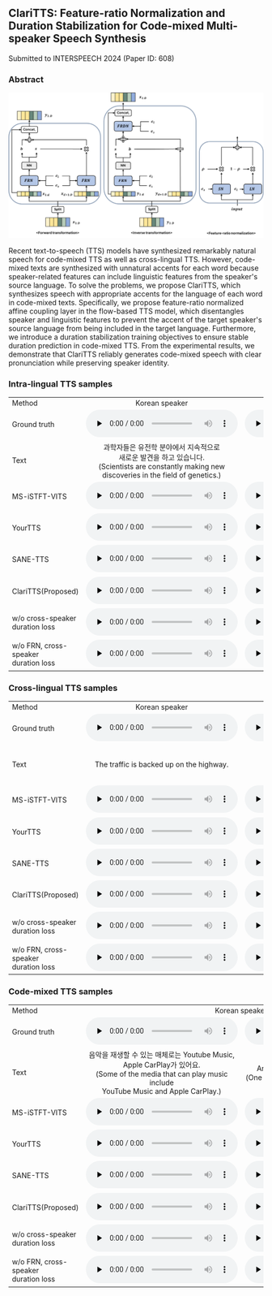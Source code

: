 <h2> ClariTTS: Feature-ratio Normalization and Duration Stabilization for Code-mixed Multi-speaker Speech Synthesis </h2>

Submitted to INTERSPEECH 2024 (Paper ID: 608)

<h3>Abstract</h3>
<img src="./assets/prop.png">

Recent text-to-speech (TTS) models have synthesized remarkably natural speech for code-mixed TTS as well as cross-lingual TTS. However, code-mixed texts are synthesized with unnatural accents for each word because speaker-related features can include linguistic features from the speaker's source language. To solve the problems, we propose ClariTTS, which synthesizes speech with appropriate accents for the language of each word in code-mixed texts. Specifically, we propose feature-ratio normalized affine coupling layer in the flow-based TTS model, which disentangles speaker and linguistic features to prevent the accent of the target speaker's source language from being included in the target language. Furthermore, we introduce a duration stabilization training objectives to ensure stable duration prediction in code-mixed TTS. From the experimental results, we demonstrate that ClariTTS reliably generates code-mixed speech with clear pronunciation while preserving speaker identity.

<h3>Intra-lingual TTS samples</h3>

<table style="margin-left: auto; margin-right: auto;">
    <tr>
        <td>
        	Method
        </td>
        <td class="text">
            <center>Korean speaker</center>
        </td>
        <td class="text">
            <center>English speaker</center>
	</td>
    </tr>
    <tr>
        <td class="first-col">Ground truth</td>
        <td><center><audio controls="" preload="none"><source src="./assets/samples/4_gt/1193.wav"></audio></center></td>
        <td><center><audio controls="" preload="none"><source src="./assets/samples/4_gt/8176.wav"></audio></center></td>
    </tr>
    <tr>
        <td class="first-col">Text</td>
        <td class="text">
            <center>과학자들은 유전학 분야에서 지속적으로 <br> 새로운 발견을 하고 있습니다. <br> (Scientists are constantly making new <br> discoveries in the field of genetics.)</center>
        </td>
        <td class="text">
            <center>I prefer tea over coffee.</center>
        </td>
    </tr>
    <tr>
        <td class="first-col">MS-iSTFT-VITS</td>
        <td><center><audio controls="" preload="none"><source src="./assets/samples/1_intra/msvits_aihub_ko_1193_5.wav"></audio></center></td>
        <td><center><audio controls="" preload="none"><source src="./assets/samples/1_intra/msvits_libri_en_8176_24.wav"></audio></center></td>
    </tr>
    <tr>
        <td class="first-col">YourTTS</td>
        <td><center><audio controls="" preload="none"><source src="./assets/samples/1_intra/yourtts_aihub_ko_1193_5.wav"></audio></center></td>
        <td><center><audio controls="" preload="none"><source src="./assets/samples/1_intra/yourtts_libri_en_8176_24.wav"></audio></center></td>
    </tr>
    <tr>
        <td class="first-col">SANE-TTS</td>
        <td><center><audio controls="" preload="none"><source src="./assets/samples/1_intra/sanetts_aihub_ko_1193_5.wav"></audio></center></td>
        <td><center><audio controls="" preload="none"><source src="./assets/samples/1_intra/sanetts_libri_en_8176_24.wav"></audio></center></td>
    </tr>
    <tr>
        <td class="first-col">ClariTTS(Proposed)</td>
        <td><center><audio controls="" preload="none"><source src="./assets/samples/1_intra/durrand_aihub_ko_1193_5.wav"></audio></center></td>
        <td><center><audio controls="" preload="none"><source src="./assets/samples/1_intra/durrand_libri_en_8176_24.wav"></audio></center></td>
    </tr>
    <tr>
        <td class="first-col">w/o cross-speaker <br> duration loss</td>
        <td><center><audio controls="" preload="none"><source src="./assets/samples/1_intra/attdpspk_aihub_ko_1193_5.wav"></audio></center></td>
        <td><center><audio controls="" preload="none"><source src="./assets/samples/1_intra/attdpspk_libri_en_8176_24.wav"></audio></center></td>
    </tr>
    <tr>
        <td class="first-col">w/o FRN, cross-speaker <br> duration loss</td>
        <td><center><audio controls="" preload="none"><source src="./assets/samples/1_intra/bdpspk_aihub_ko_1193_5.wav"></audio></center></td>
        <td><center><audio controls="" preload="none"><source src="./assets/samples/1_intra/bdpspk_libri_en_8176_24.wav"></audio></center></td>
    </tr>
</table>

<h3>Cross-lingual TTS samples</h3>

<table style="margin-left: auto; margin-right: auto;">
    <tr>
        <td>
        	Method
        </td>
        <td class="text">
            <center>Korean speaker</center>
        </td>
        <td class="text">
            <center>English speaker</center>
	</td>
    </tr>
    <tr>
        <td class="first-col">Ground truth</td>
        <td><center><audio controls="" preload="none"><source src="./assets/samples/4_gt/0002.wav"></audio></center></td>
        <td><center><audio controls="" preload="none"><source src="./assets/samples/4_gt/949.wav"></audio></center></td>
    </tr>
    <tr>
        <td class="first-col">Text</td>
        <td class="text">
            <center>The traffic is backed up on the highway.</center>
        </td>
        <td class="text">
            <center>추운 겨울 밤, 가족들이 <br> 벽난로 주변에 모였습니다. <br> (On a cold winter night, families <br> gathered around the fireplace.)</center>
        </td>
    </tr>
    <tr>
        <td class="first-col">MS-iSTFT-VITS</td>
        <td><center><audio controls="" preload="none"><source src="./assets/samples/2_cross/msvits_aihub_en_0002_53.wav"></audio></center></td>
        <td><center><audio controls="" preload="none"><source src="./assets/samples/2_cross/msvits_libri_ko_949_29.wav"></audio></center></td>
    </tr>
    <tr>
        <td class="first-col">YourTTS</td>
        <td><center><audio controls="" preload="none"><source src="./assets/samples/2_cross/yourtts_aihub_en_0002_53.wav"></audio></center></td>
        <td><center><audio controls="" preload="none"><source src="./assets/samples/2_cross/yourtts_libri_ko_949_29.wav"></audio></center></td>
    </tr>
    <tr>
        <td class="first-col">SANE-TTS</td>
        <td><center><audio controls="" preload="none"><source src="./assets/samples/2_cross/sanetts_aihub_en_0002_53.wav"></audio></center></td>
        <td><center><audio controls="" preload="none"><source src="./assets/samples/2_cross/sanetts_libri_ko_949_29.wav"></audio></center></td>
    </tr>
    <tr>
        <td class="first-col">ClariTTS(Proposed)</td>
        <td><center><audio controls="" preload="none"><source src="./assets/samples/2_cross/durrand_aihub_en_0002_53.wav"></audio></center></td>
        <td><center><audio controls="" preload="none"><source src="./assets/samples/2_cross/durrand_libri_ko_949_29.wav"></audio></center></td>
    </tr>
    <tr>
        <td class="first-col">w/o cross-speaker <br> duration loss</td>
        <td><center><audio controls="" preload="none"><source src="./assets/samples/2_cross/attdpspk_aihub_en_0002_53.wav"></audio></center></td>
        <td><center><audio controls="" preload="none"><source src="./assets/samples/2_cross/attdpspk_libri_ko_949_29.wav"></audio></center></td>
    </tr>
    <tr>
        <td class="first-col">w/o FRN, cross-speaker <br> duration loss</td>
        <td><center><audio controls="" preload="none"><source src="./assets/samples/2_cross/bdpspk_aihub_en_0002_53.wav"></audio></center></td>
        <td><center><audio controls="" preload="none"><source src="./assets/samples/2_cross/bdpspk_libri_ko_949_29.wav"></audio></center></td>
    </tr>
</table>

<h3>Code-mixed TTS samples</h3>

<table style="margin-left: auto; margin-right: auto;">
    <tr>
        <td>
        	Method
        </td>
        <td colspan="2">
            <center>Korean speaker</center>
        </td>
        <td colspan="2">
            <center>English speaker</center>
	</td>
    </tr>
    <tr>
        <td class="first-col">Ground truth</td>
        <td><center><audio controls="" preload="none"><source src="./assets/samples/4_gt/0002.wav"></audio></center></td>
        <td><center><audio controls="" preload="none"><source src="./assets/samples/4_gt/1193.wav"></audio></center></td>
	<td><center><audio controls="" preload="none"><source src="./assets/samples/4_gt/6741.wav"></audio></center></td>
	<td><center><audio controls="" preload="none"><source src="./assets/samples/4_gt/8176.wav"></audio></center></td>
    </tr>
    <tr>
        <td class="first-col">Text</td>
        <td class="text">
            <center>음악을 재생할 수 있는 매체로는 Youtube Music, <br> Apple CarPlay가 있어요. <br> (Some of the media that can play music include <br> YouTube Music and Apple CarPlay.)</center>
        </td>
        <td class="text">
            <center>Americano 한 잔, Black tea 두 잔 주세요. <br> (One Americano and two Black teas, please.)</center>
        </td>
        <td class="text">
            <center>Americano 한 잔, Black tea 두 잔 주세요. <br> (One Americano and two Black teas, please.)</center>
        </td>
        <td class="text">
            <center>음악을 재생할 수 있는 매체로는 Youtube Music, <br> Apple CarPlay가 있어요. <br> (Some of the media that can play music include <br> YouTube Music and Apple CarPlay.)</center>
        </td>
    </tr>
    <tr>
        <td class="first-col">MS-iSTFT-VITS</td>
        <td><center><audio controls="" preload="none"><source src="./assets/samples/3_mixed/msvits_aihub_bi_0002_9.wav"></audio></center></td>
        <td><center><audio controls="" preload="none"><source src="./assets/samples/3_mixed/msvits_aihub_bi_1193_12.wav"></audio></center></td>
	<td><center><audio controls="" preload="none"><source src="./assets/samples/3_mixed/msvits_libri_bi_6741_12.wav"></audio></center></td>
	<td><center><audio controls="" preload="none"><source src="./assets/samples/3_mixed/msvits_libri_bi_8176_9.wav"></audio></center></td>
    </tr>
    <tr>
        <td class="first-col">YourTTS</td>
        <td><center><audio controls="" preload="none"><source src="./assets/samples/3_mixed/yourtts_aihub_bi_0002_9.wav"></audio></center></td>
        <td><center><audio controls="" preload="none"><source src="./assets/samples/3_mixed/yourtts_aihub_bi_1193_12.wav"></audio></center></td>
        <td><center><audio controls="" preload="none"><source src="./assets/samples/3_mixed/yourtts_libri_bi_6741_12.wav"></audio></center></td>
        <td><center><audio controls="" preload="none"><source src="./assets/samples/3_mixed/yourtts_libri_bi_8176_9.wav"></audio></center></td>
    </tr>
    <tr>
        <td class="first-col">SANE-TTS</td>
        <td><center><audio controls="" preload="none"><source src="./assets/samples/3_mixed/sanetts_aihub_bi_0002_9.wav"></audio></center></td>
        <td><center><audio controls="" preload="none"><source src="./assets/samples/3_mixed/sanetts_aihub_bi_1193_12.wav"></audio></center></td>
        <td><center><audio controls="" preload="none"><source src="./assets/samples/3_mixed/sanetts_libri_bi_6741_12.wav"></audio></center></td>
        <td><center><audio controls="" preload="none"><source src="./assets/samples/3_mixed/sanetts_libri_bi_8176_9.wav"></audio></center></td>
    </tr>
    <tr>
        <td class="first-col">ClariTTS(Proposed)</td>
        <td><center><audio controls="" preload="none"><source src="./assets/samples/3_mixed/durrand_aihub_bi_0002_9.wav"></audio></center></td>
        <td><center><audio controls="" preload="none"><source src="./assets/samples/3_mixed/durrand_aihub_bi_1193_12.wav"></audio></center></td>
        <td><center><audio controls="" preload="none"><source src="./assets/samples/3_mixed/durrand_libri_bi_6741_12.wav"></audio></center></td>
        <td><center><audio controls="" preload="none"><source src="./assets/samples/3_mixed/durrand_libri_bi_8176_9.wav"></audio></center></td>
    </tr>
    <tr>
        <td class="first-col">w/o cross-speaker <br> duration loss</td>
        <td><center><audio controls="" preload="none"><source src="./assets/samples/3_mixed/attdpspk_aihub_bi_0002_9.wav"></audio></center></td>
        <td><center><audio controls="" preload="none"><source src="./assets/samples/3_mixed/attdpspk_aihub_bi_1193_12.wav"></audio></center></td>
        <td><center><audio controls="" preload="none"><source src="./assets/samples/3_mixed/attdpspk_libri_bi_6741_12.wav"></audio></center></td>
        <td><center><audio controls="" preload="none"><source src="./assets/samples/3_mixed/attdpspk_libri_bi_8176_9.wav"></audio></center></td>
    </tr>
    <tr>
        <td class="first-col">w/o FRN, cross-speaker <br> duration loss</td>
        <td><center><audio controls="" preload="none"><source src="./assets/samples/3_mixed/bdpspk_aihub_bi_0002_9.wav"></audio></center></td>
        <td><center><audio controls="" preload="none"><source src="./assets/samples/3_mixed/bdpspk_aihub_bi_1193_12.wav"></audio></center></td>
        <td><center><audio controls="" preload="none"><source src="./assets/samples/3_mixed/bdpspk_libri_bi_6741_12.wav"></audio></center></td>
        <td><center><audio controls="" preload="none"><source src="./assets/samples/3_mixed/bdpspk_libri_bi_8176_9.wav"></audio></center></td>
    </tr>
</table>
